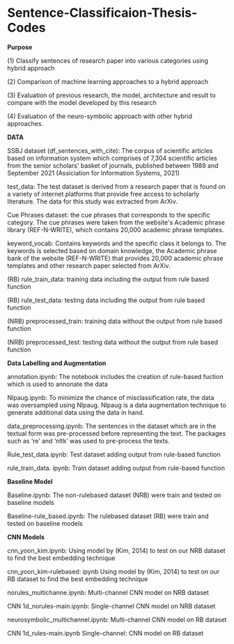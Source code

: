 # Sentence-Classificaion-Thesis-Codes

**Purpose**

(1) Classify sentences of research paper into various categories using hybrid approach

(2) Comparison of machine learning approaches to a hybrid approach 

(3) Evaluation of previous research, the model, architecture and result to compare with the 
model developed by this research

(4) Evaluation of the neuro-symbolic approach with other hybrid approaches.


**DATA**

SSBJ dataset (df_sentences_with_cite): The corpus of scientific articles based on information system which 
comprises of 7,304 scientific articles from the senior scholars' basket of journals, published 
between 1989 and September 2021 (Assiciation for Information Systems, 2021)

test_data: The test dataset is derived from a research paper that is found on a variety of internet 
platforms that provide free access to scholarly literature. The data for this study was extracted 
from ArXiv.

Cue Phrases dataset: the cue phrases that corresponds to the specific category. The cue phrases were taken from the 
website's Academic phrase library (REF-N-WRITE), which contains 20,000 academic phrase 
templates. 

keyword_vocab: Contains keywords and the specific class it belongs to. The keywords is selected based on domain 
knowledge, the Academic phrase bank of the website (REF-N-WRITE) that provides 20,000 
academic phrase templates and other research paper selected from ArXiv.

(RB) rule_train_data: training data including the output from rule based function

(RB) rule_test_data: testing data including the output from rule based function

(NRB) preprocessed_train:  training data without the output from rule based function

(NRB) preprocessed_test:  testing data without the output from rule based function



**Data Labelling and Augmentation**

annotation.ipynb: The notebook includes the creation of rule-based fuction which is used to annonate the data

Nlpaug.ipynb:  To minimize the chance of misclassification rate, the data was oversampled using 
Nlpaug. Nlpaug is a data augmentation technique to generate additional data using the data in 
hand. 

data_preprocessing.ipynb: The sentences in the dataset which are in the textual form was pre-processed before 
representing the text.  The packages such as ‘re’ and ‘nltk’ was used to pre-process the texts. 

Rule_test_data.ipynb: Test dataset adding output from rule-based function 

rule_train_data. ipynb: Train dataset adding output from rule-based function


**Baseline Model**

Baseline.ipynb: The non-rulebased dataset (NRB) were train and tested on baseline models

Baseline-rule_based.ipynb: The rulebased dataset (RB) were train and tested on baseline models


**CNN Models**

cnn_yoon_kim.ipynb: Using model by (Kim, 2014) to test on our NRB dataset to find the best embedding technique

cnn_yoon_kim-rulebased: ipynb Using model by (Kim, 2014) to test on our RB dataset to find the best embedding technique

norules_multichanne.ipynb: Multi-channel CNN model on NRB dataset

CNN 1d_norules-main.ipynb: Single-channel CNN model on NRB dataset

neurosymbolic_multichannel.ipynb: Multi-channel CNN model on RB dataset 

CNN 1d_rules-main.ipynb Single-channel:  CNN model on RB dataset



